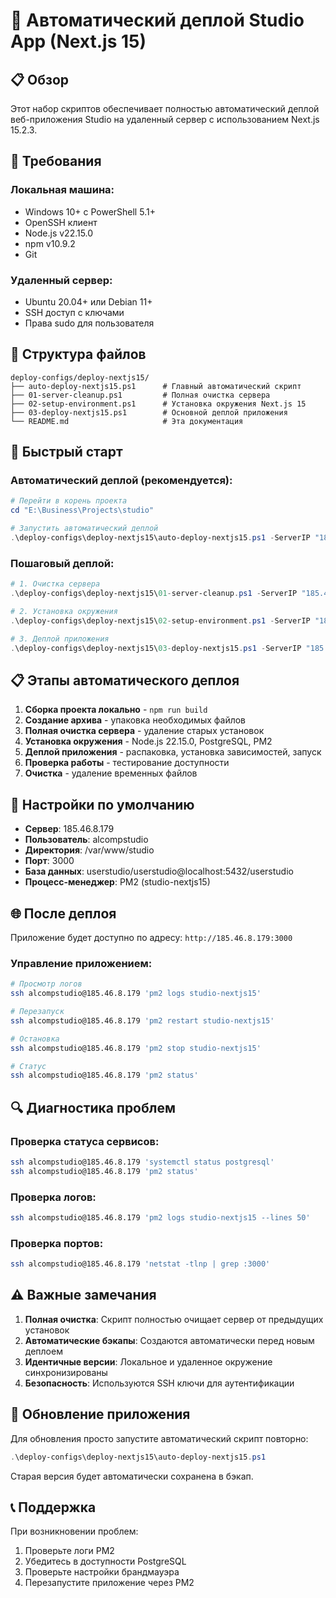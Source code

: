 # 🚀 Автоматический деплой Studio App (Next.js 15)

## 📋 Обзор

Этот набор скриптов обеспечивает полностью автоматический деплой веб-приложения Studio на удаленный сервер с использованием Next.js 15.2.3.

## 🔧 Требования

### Локальная машина:
- Windows 10+ с PowerShell 5.1+
- OpenSSH клиент
- Node.js v22.15.0
- npm v10.9.2
- Git

### Удаленный сервер:
- Ubuntu 20.04+ или Debian 11+
- SSH доступ с ключами
- Права sudo для пользователя

## 📁 Структура файлов

```
deploy-configs/deploy-nextjs15/
├── auto-deploy-nextjs15.ps1      # Главный автоматический скрипт
├── 01-server-cleanup.ps1         # Полная очистка сервера
├── 02-setup-environment.ps1      # Установка окружения Next.js 15
├── 03-deploy-nextjs15.ps1        # Основной деплой приложения
└── README.md                     # Эта документация
```

## 🚀 Быстрый старт

### Автоматический деплой (рекомендуется):

```powershell
# Перейти в корень проекта
cd "E:\Business\Projects\studio"

# Запустить автоматический деплой
.\deploy-configs\deploy-nextjs15\auto-deploy-nextjs15.ps1 -ServerIP "185.46.8.179" -Username "alcompstudio"
```

### Пошаговый деплой:

```powershell
# 1. Очистка сервера
.\deploy-configs\deploy-nextjs15\01-server-cleanup.ps1 -ServerIP "185.46.8.179" -Username "alcompstudio"

# 2. Установка окружения
.\deploy-configs\deploy-nextjs15\02-setup-environment.ps1 -ServerIP "185.46.8.179" -Username "alcompstudio"

# 3. Деплой приложения
.\deploy-configs\deploy-nextjs15\03-deploy-nextjs15.ps1 -ServerIP "185.46.8.179" -Username "alcompstudio"
```

## 📋 Этапы автоматического деплоя

1. **Сборка проекта локально** - `npm run build`
2. **Создание архива** - упаковка необходимых файлов
3. **Полная очистка сервера** - удаление старых установок
4. **Установка окружения** - Node.js 22.15.0, PostgreSQL, PM2
5. **Деплой приложения** - распаковка, установка зависимостей, запуск
6. **Проверка работы** - тестирование доступности
7. **Очистка** - удаление временных файлов

## 🔧 Настройки по умолчанию

- **Сервер**: 185.46.8.179
- **Пользователь**: alcompstudio
- **Директория**: /var/www/studio
- **Порт**: 3000
- **База данных**: userstudio/userstudio@localhost:5432/userstudio
- **Процесс-менеджер**: PM2 (studio-nextjs15)

## 🌐 После деплоя

Приложение будет доступно по адресу: `http://185.46.8.179:3000`

### Управление приложением:

```bash
# Просмотр логов
ssh alcompstudio@185.46.8.179 'pm2 logs studio-nextjs15'

# Перезапуск
ssh alcompstudio@185.46.8.179 'pm2 restart studio-nextjs15'

# Остановка
ssh alcompstudio@185.46.8.179 'pm2 stop studio-nextjs15'

# Статус
ssh alcompstudio@185.46.8.179 'pm2 status'
```

## 🔍 Диагностика проблем

### Проверка статуса сервисов:
```bash
ssh alcompstudio@185.46.8.179 'systemctl status postgresql'
ssh alcompstudio@185.46.8.179 'pm2 status'
```

### Проверка логов:
```bash
ssh alcompstudio@185.46.8.179 'pm2 logs studio-nextjs15 --lines 50'
```

### Проверка портов:
```bash
ssh alcompstudio@185.46.8.179 'netstat -tlnp | grep :3000'
```

## ⚠️ Важные замечания

1. **Полная очистка**: Скрипт полностью очищает сервер от предыдущих установок
2. **Автоматические бэкапы**: Создаются автоматически перед новым деплоем
3. **Идентичные версии**: Локальное и удаленное окружение синхронизированы
4. **Безопасность**: Используются SSH ключи для аутентификации

## 🔄 Обновление приложения

Для обновления просто запустите автоматический скрипт повторно:

```powershell
.\deploy-configs\deploy-nextjs15\auto-deploy-nextjs15.ps1
```

Старая версия будет автоматически сохранена в бэкап.

## 📞 Поддержка

При возникновении проблем:
1. Проверьте логи PM2
2. Убедитесь в доступности PostgreSQL
3. Проверьте настройки брандмауэра
4. Перезапустите приложение через PM2
